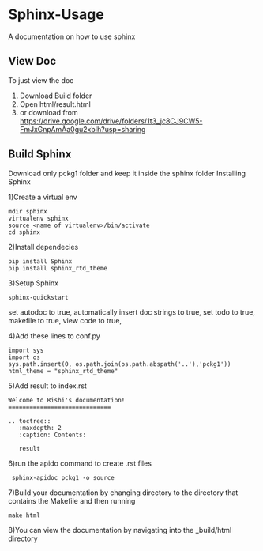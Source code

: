 # Sphinx-Usage
A documentation on how to use sphinx

## View Doc
To just view the doc 
1) Download Build folder
2) Open html/result.html
3) or download from https://drive.google.com/drive/folders/1t3_jc8CJ9CW5-FmJxGnpAmAa0gu2xbIh?usp=sharing

## Build Sphinx
Download only pckg1 folder and keep it  inside the sphinx folder
Installing Sphinx 

1)Create a virtual env
```
mdir sphinx
virtualenv sphinx
source <name of virtualenv>/bin/activate
cd sphinx
```
2)Install dependecies
```
pip install Sphinx
pip install sphinx_rtd_theme
```

3)Setup Sphinx
```
sphinx-quickstart
```
set autodoc to true,
automatically insert doc strings to true,
set todo to true,
makefile to true,
view code to true,

4)Add these lines to conf.py
```
import sys
import os 
sys.path.insert(0, os.path.join(os.path.abspath('..'),'pckg1'))
html_theme = "sphinx_rtd_theme"
```
5)Add result to index.rst
```
Welcome to Rishi's documentation!
=============================

.. toctree::
   :maxdepth: 2
   :caption: Contents:

   result
```
6)run the apido command to create .rst files
```
 sphinx-apidoc pckg1 -o source
```
7)Build your documentation by changing directory to the directory that contains the Makefile and then running 
```
make html
```
8)You can view the documentation by navigating into the _build/html directory

